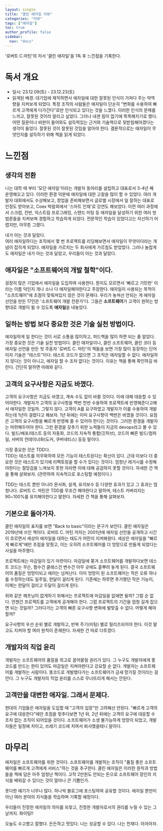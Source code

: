```yaml
---
layout: single
title: "클린 애자일 리뷰"
categories: "리뷰"
tags: ["애자일"]
toc: true
author_profile: false
sidebar:
  nav: "docs"
---
```


<div class="notice--success">
  '로버트 C.마틴'의 저서 '클린 애자일'을 1독 후 느낀점을 기록한다.
</div>

# 독서 개요

- 일시: 23.12.09(토) - 23.12.23(토)
- 읽게된 배경: 대기업에 재직하면서 애자일에 대한 잘못된 인식이 가져다 주는 악역향을 지켜보게 되었다. 특정 조직의 사람들은 애자일이 단순히 "변화를 수용하여 빠르게 고객에게 다가간다"로만 인식되고 있다는 것을 느꼈다. 이러한 인식의 문제를 느끼고, 잘못된 것이라 알리고 싶었다. 그러나 내겐 힘이 없기에 똑똑해지기로 했다. 어떤 질문이나 비판이 들어와도 설득력있는 근거와 기술력으로 뒷받침해야겠다는 생각이 들었다. 잘못된 것이 잘못된 것임을 알아야 한다. 결론적으로는 애자일이 무엇인지를 설득하기 위해 책을 읽게 되었다.

# 느낀점

## 생각의 전환

나는 대학 때 부터 '모던 애자일'이라는 개발자 동아리를 설립하고 대표로서 3-4년 째 운영해오고 있다. 이러한 환경 덕분에 애자일에 대한 고찰을 많이 할 수 있었다. 여러 개발자 대회에서도 수상해보고, 창업을 준비해보면서 글로벌 시장에서 일 잘하는 대표로 인정도 받아보고, Coex 박람회에서 '스마트 인재'로 강연도 해보았다. 이런 여러 과정에서 스크럼, 칸반, 익스트림 프로그래밍, 스탠드 미팅 등 애자일을 달성하기 위한 여러 방법론들을 지켜보며 경험하고 학습하게 되었다. 전문적인 학습이 있었다고는 자신하기 어렵지만, 아무튼 그랬다.

내가 아는 것과 달랐다.  
여러 애자일하다는 조직에서 몇 번 프로젝트를 리딩해보면서 애자일이 무엇이다라는 개념이 잡히게 되었다. 애자일을 가르치는 두 회사에게 가르침도 받았었다. 그러나 놀랍게도 애자일은 내가 아는 것과 달랐고, 우리들이 아는 것과 달랐다.

## 애자일은 "소프트웨어의 개발 철학"이다.

굉장히 많은 기업에서 애자일을 도입하여 사용한다. 뭔지도 모르면서 '빠르고 기민한' 이라는 이름 덕인지 개나 소나 다 애자일해야한다고 주장한다. 애자일이 사용되는 목적이 "소프트웨어"에 초점이 맞춰져있지 않은 것이 문제다. 우리가 놓쳐선 안되는 게 애자일 선언을 만든 17인은 '소프트웨어 개발 전문가'다. 그들은 **소프트웨어**가 고객이 원하는 방향대로 개발이 될 수 있도록 **애자일**을 내놓았다.

## 일하는 방법 보다 중요한 것은 기술 실천 방법이다.

애자일하게 일 한다는 것이 서로 소통을 많이하고, 피드백을 많이 하면 되는 줄 알았다. 가장 중요한 것은 기술 실천 방법이다. 클린 애자일이나, 클린 소프트웨어, 클린 코더 등 애자일 선언을 만든 첫 주동자 '로버트 C. 마틴'의 책들을 보면 가장 많이 등장하는 단어이자 기술은 "테스트"이다. 테스트 코드가 없으면 그 조직은 애자일할 수 없다. 애자일하지 않다는 것이 아니고, 애자일 할 수 조차 없다는 것이다. 이유는 책을 통해 확인하길 바란다. 간단히 말하면 아래와 같다.

## 고객의 요구사항은 지금도 바꼈다.

고객의 요구사항은 지금도 바꼈고, 계속 수도 없이 바뀔 것이다. 이에 대해 대응할 수 있어야한다. 개발자가 고객의 요구사항을 백번 천번 수용하여 프로젝트에 반영해준다고해서 애자일한 것일까. 그렇지 않다. 고객이 A를 요구하였고 개발자가 이를 수용하여 개발하는데 1년이 걸렸다고 해보자. 1년 뒤에는 이미 요구사항이 백번은 바꼈을 것이다. 요점은 고객의 요구사항을 빠르게 반영해 줄 수 있어야 한다는 것이다. 그러한 환경을 개발자는 마련해두어야 한다. 그런 환경을 갖추기 위한 노력들이 지금의 devops라고 볼 수 있다. 빌드/배포/테스트 등의 자동화, 코드의 지속적 통합(깃허브), 코드의 빠른 빌드/컴파일, 서버의 컨테이너화(도커, 쿠버네티스) 등등 말이다.

가장 중요한 것은 TDD다.  
TDD는 테스트를 의무화하여 모든 기능이 테스트된다는 확신이 있다. 근데 이보다 더 중요한 것은 테스트가 있기에 리펙토링을 할 수가 있다는 것이다. 엄청난 레거시를 수정해야한다는 절망감을 느껴보지 못한 자라면 이에 대해 공감하지 못할 것이다. 자세한 건 책을 통해 살펴보자. (관련하여 지속적으로 포스팅할 예정이다.)

TDD는 테스트 뿐만 아니라 문서화, 설계, 유지보수 등 다양한 효과가 있고 그 효과는 엄청나다. 로버트 C. 마틴은 TDD를 무조건 해야한다고 말하며, 테스트 커버리지는 90~100%를 유지해야한다고 말한다. 자세한 건 책을 통해 살펴보자.

## 기본으로 돌아가자.

클린 애자일의 표지를 보면 "Back to basic"이라는 문구가 보인다. 클린 애자일은 2019년에 쓰인 책이다. 로버트 C. 마틴 저자는 2001년에 애자일 선언을 공개하고 시간이 흐르면서 세상이 애자일을 대하는 태도가 어떤지 지켜봐왔다. 세상은 애자일을 "빠르게 빠르게"에만 초점을 맞췄고, 이는 오히려 소프트웨어를 더 엉망으로 만들게 되었다는 사실을 마주했다.

프로젝트에는 마감일이 있기 마련이다. 마감일에 쫒겨 소프트웨어를 개발하다보면 테스트 코드는 무슨, 함수건 클래스건 변수건 아무 곳에도 흩뿌려 놓게 된다. 결국 소프트웨어의 품질은 엉망이되고 에러는 넘쳐난다. 이미 엉망이 된 소프트웨어는 작은 오류 하나를 수정하는데도 일주일, 한달이 걸리게 된다. 기존에는 하루면 추가했던 작은 기능이, 이제는 한달이 걸리고 두달이 걸리게 된다.

위와 같은 헤프닝이 없게하기 위해서는 프로젝트에 마감일을 없애면 될까? 그럴 순 없다. 언젠간 프로젝트를 고객에게 공개해야 한다. 그럼 프로젝트의 기간을 엄청 길게 잡으면 되는 것일까? 그러다가는 고객의 빠른 요구사항 변화에 발맞출 수 없다. 어떻게 해야할까?

요구사항의 우선 순위 별로 개발하고, 반복 주기(미팅) 별로 릴리즈되어야 한다. 이것 말고도 지켜야 할 여러 원칙이 존재한다. 자세한 건 따로 다루겠다.

## 개발자의 직업 윤리

개발자는 소프트웨어의 품질을 최고로 끌어올릴 권리가 있다. 그 누구도 개발자에게 똥코드를 만드는 한이 있어도 마감일은 지켜야한다고 강요할 순 없다. 개발자는 소프트웨어를 개발하는 사람이다. 똥코드로 개발했다가는 소프트웨어가 금새 망가질 것이라는 걸 안다. 그 누구도 개발자의 직업 윤리를 스스로 무너뜨리게 해서는 안된다.

## 고객만을 대변한 애자일. 그래서 문제다.

현대의 기업들은 애자일을 도입할 때 "고객의 입장"만 고려해선 안된다. "빠르게 고객의 요구에 대응한다"에만 초점을 맞추다보면 1년 뒤, 2년 뒤에는 고객의 요구에 대응할 수 조차 없는 조직이 되어있을 것이다. 소프트웨어가 소생 불가능하게 엉망이 되었고, 개발자들은 일정에 치이고, 쓰레기 코드에 치여서 퇴사했을테니 말이다.

# 마무리

애자일은 소프트웨어를 위한 것이다. 소프트웨어를 개발하는 조직이 "품질 좋은 소프트웨어를 빠르게 고객에게 서비스"하는 것을 추구한다. 클린 애자일은 이러한 원칙과 방법들을 책에 담은 아주 엄청난 책이다. 고작 2만원도 안되는 돈으로 소프트웨어 장인의 지식을 배워갈 수 있다는 것이 얼마나 큰 기쁨인가.

못다한 얘기가 너무나 많다. 하나씩 블로그에 포스팅하여 공유할 것이다. 애자일 뿐만이 아닌 여러 분야의 지식들을 학습하며 기록할 예정이다.

우리들이 진정한 애자일의 의미를 되찾고, 진정한 개발자로서의 권리를 누릴 수 있는 그 날까지. 화이팅!!

오늘도 수고했고 잘했다.
든든하고 멋있다.
나는 성공할 수 있다.
나는 천재다. 아자아자.
